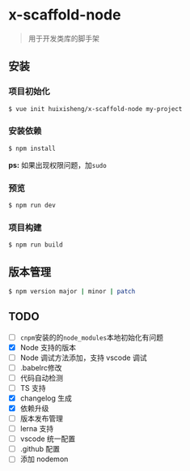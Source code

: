 # x-scaffold-node #
> 用于开发类库的脚手架

## 安装 ##

### 项目初始化 ###

``` bash
$ vue init huixisheng/x-scaffold-node my-project
```

### 安装依赖 ###

``` bash
$ npm install
```

**ps:** 如果出现权限问题，加`sudo`

### 预览 ###

``` bash
$ npm run dev
```

### 项目构建 ###

``` bash
$ npm run build
```

## 版本管理

``` bash
$ npm version major | minor | patch
```

## TODO  ##
- [ ] `cnpm`安装的的`node_modules`本地初始化有问题
- [x] Node 支持的版本
- [ ] Node 调试方法添加，支持 vscode 调试
- [ ] .babelrc修改
- [ ] 代码自动检测
- [ ] TS 支持
- [x] changelog 生成
- [x] 依赖升级
- [ ] 版本发布管理
- [ ] lerna 支持
- [ ] vscode 统一配置
- [ ] .github 配置
- [ ] 添加 nodemon